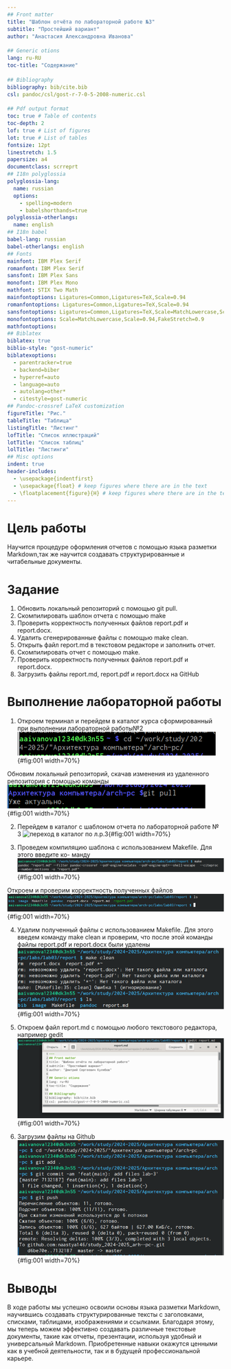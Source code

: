 ```yaml
---
## Front matter
title: "Шаблон отчёта по лабораторной работе №3"
subtitle: "Простейший вариант"
author: "Анастасия Александровна Иванова"

## Generic otions
lang: ru-RU
toc-title: "Содержание"

## Bibliography
bibliography: bib/cite.bib
csl: pandoc/csl/gost-r-7-0-5-2008-numeric.csl

## Pdf output format
toc: true # Table of contents
toc-depth: 2
lof: true # List of figures
lot: true # List of tables
fontsize: 12pt
linestretch: 1.5
papersize: a4
documentclass: scrreprt
## I18n polyglossia
polyglossia-lang:
  name: russian
  options:
	- spelling=modern
	- babelshorthands=true
polyglossia-otherlangs:
  name: english
## I18n babel
babel-lang: russian
babel-otherlangs: english
## Fonts
mainfont: IBM Plex Serif
romanfont: IBM Plex Serif
sansfont: IBM Plex Sans
monofont: IBM Plex Mono
mathfont: STIX Two Math
mainfontoptions: Ligatures=Common,Ligatures=TeX,Scale=0.94
romanfontoptions: Ligatures=Common,Ligatures=TeX,Scale=0.94
sansfontoptions: Ligatures=Common,Ligatures=TeX,Scale=MatchLowercase,Scale=0.94
monofontoptions: Scale=MatchLowercase,Scale=0.94,FakeStretch=0.9
mathfontoptions:
## Biblatex
biblatex: true
biblio-style: "gost-numeric"
biblatexoptions:
  - parentracker=true
  - backend=biber
  - hyperref=auto
  - language=auto
  - autolang=other*
  - citestyle=gost-numeric
## Pandoc-crossref LaTeX customization
figureTitle: "Рис."
tableTitle: "Таблица"
listingTitle: "Листинг"
lofTitle: "Список иллюстраций"
lotTitle: "Список таблиц"
lolTitle: "Листинги"
## Misc options
indent: true
header-includes:
  - \usepackage{indentfirst}
  - \usepackage{float} # keep figures where there are in the text
  - \floatplacement{figure}{H} # keep figures where there are in the text
---
```


# Цель работы

Научится процедуре оформления отчетов с помощью языка разметки
Markdown,так же научится создавать структурированные и читабельные
документы.

# Задание

1. Обновить локальный репозиторий с помощью git pull.
2. Скомпилировать шаблон отчета с помощью make
3. Проверить корректность полученных файлов report.pdf и report.docx.
4. Удалить сгенерированные файлы с помощью make clean.
5. Открыть файл report.md в текстовом редакторе и заполнить отчет.
6. Скомпилировать отчет с помощью make.
7. Проверить корректность полученных файлов report.pdf и report.docx.
8. Загрузить файлы report.md, report.pdf и report.docx на GitHub


# Выполнение лабораторной работы

1. Откроем терминал и перейдем в каталог курса сформированный при выполнении лабораторной работы№2
![переход в каталог курса сформированного раннее](image/3.1.1png){#fig:001 width=70%}
 
 Обновим локальный репозиторий, скачав изменения из удаленного репозитория с помощью команды
  ![ обновление локального репозитория](image/3.1.2.png){#fig:001 width=70%}


2. Перейдем в каталог с шаблоном отчета по лабораторной работе № 3
 ![ переход в каталог по л.р.3](image/3.3.png){#fig:001 width=70%}


3. Проведем компиляцию шаблона с использованием Makefile. Для этого введите ко-
манду
![команда make](image/3.3.1.png){#fig:001 width=70%}

 Откроем и проверим корректность полученных файлов
 ![проверка](image/3.3.2.png){#fig:001 width=70%}


4. Удалим полученный файлы с использованием Makefile. Для этого введем команду
make clean и проверим, что после этой команды файлы report.pdf и report.docx были удалены
![удаление и проверка ](image/3.4.png){#fig:001 width=70%}

5. Откроем файл report.md c помощью любого текстового редактора, например gedit
![открытие файла](image/3.5.png){#fig:001 width=70%}

6. Загрузим файлы на  Github
![Загрузка](image/3.6.png){#fig:001 width=70%}


# Выводы

В ходе работы мы успешно освоили основы языка разметки Markdown, научившись создавать структурированные тексты с заголовками, списками, таблицами, изображениями и ссылками. Благодаря этому, мы теперь можем эффективно создавать различные текстовые документы, такие как отчеты, презентации, используя удобный и универсальный Markdown. Приобретенные навыки окажутся ценными как в учебной деятельности, так и в будущей профессиональной карьере.


